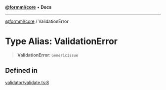 [**@formml/core**](../README.md) • **Docs**

---

[@formml/core](../globals.md) / ValidationError

# Type Alias: ValidationError

> **ValidationError**: `GenericIssue`

## Defined in

[validator/validate.ts:8](https://github.com/formml/formml/blob/5c707903361ee929472a81de07fd0204242687ee/packages/core/src/validator/validate.ts#L8)

